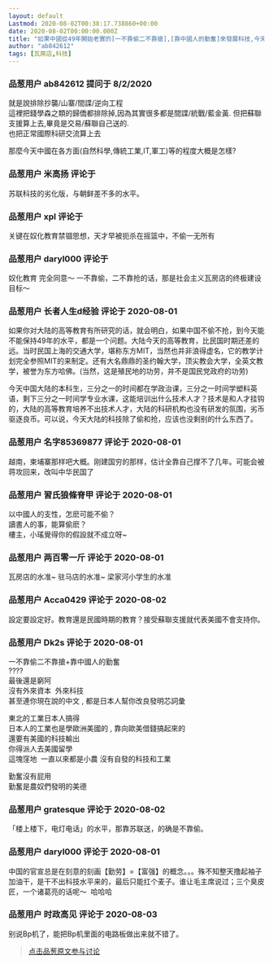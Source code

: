 ```yaml
---
layout: default
Lastmod: 2020-08-02T00:38:17.738860+00:00
date: 2020-08-02T00:00:00.000Z
title: "如果中國從49年開始老實的[一不靠偷二不靠搶],[靠中國人的勤奮]來發展科技,今天大約是什麼水平?"
author: "ab842612"
tags: [瓦房店,科技]
---
```



### 品葱用户 **ab842612** 提问于 8/2/2020
    
就是說排除抄襲/山寨/間諜/逆向工程  
這裡把錢學森之類的歸僑都排除掉,因為其實很多都是間諜/統戰/藍金黃. 但把蘇聯支援算上去,畢竟是交易/蘇聯自己送的.  
也把正常國際科研交流算上去  
  
  
那麼今天中國在各方面(自然科學,傳統工業,IT,軍工)等的程度大概是怎樣?
    
                

### 品葱用户 **米高扬** 评论于 
        
苏联科技的劣化版，与朝鲜差不多的水平。
        
                

### 品葱用户 **xpl** 评论于 
        
关键在奴化教育禁锢思想，天才早被扼杀在摇篮中，不偷一无所有
        
                

### 品葱用户 **daryl000** 评论于 
        
奴化教育 完全同意～ 一不靠偷，二不靠抢的话，那是社会主义瓦房店的终极建设目标～
        
                

### 品葱用户 **长者人生d经验** 评论于 2020-08-01
        
如果你对大陆的高等教育有所研究的话，就会明白，如果中国不偷不抢，到今天能不能保持49年的水平，都是一个问题。大陆今天的高等教育，比民国时期还差的远。当时民国上海的交通大学，堪称东方MIT，当然也并非浪得虚名，它的教学计划完全参照MIT的来制定。还有大名鼎鼎的圣约翰大学，顶尖教会大学，全英文教学，被誉为东方哈佛。(当然，这是殖民地的功劳，并不是国民党政府的功劳)  
  
今天中国大陆的本科生，三分之一的时间都在学政治课，三分之一时间学塑料英语，剩下三分之一时间学专业水课，这能培训出什么技术人才？技术是和人才挂钩的，大陆的高等教育培养不出技术人才，大陆的科研机构也没有研发的氛围，劣币驱逐良币。可以说，今天大陆的科技除了偷和抢，应该也没剩别的什么东西了。
        
                

### 品葱用户 **名字85369877** 评论于 2020-08-01
        
越南，柬埔寨那样吧大概。刚建国穷的那样，估计全靠自己撑不了几年。可能会被蒋攻回来，改叫中华民国了
        
                

### 品葱用户 **習氏狼條脊甲** 评论于 2020-08-01
        
以中國人的支性，怎麽可能不偷？  
讀書人的事，能算偷麽？  
樓主，小瑤覺得你的假設就不成立呀~
        
                

### 品葱用户 **两百零一斤** 评论于 2020-08-01
        
瓦房店的水准~ 驻马店的水准~ 梁家河小学生的水准
        
                

### 品葱用户 **Acca0429** 评论于 2020-08-02
        
設定要設定好。教育還是民國時期的教育？接受蘇聯支援就代表美國不會支持你。
        
                

### 品葱用户 **Dk2s** 评论于 2020-08-01
        
一不靠偷二不靠搶+靠中國人的勤奮  
????  
最後還是窮阿  
沒有外來資本  外來科技  
甚至連你現在說的中文 , 都是日本人幫你改良發明芯詞彙  
  
  
東北的工業日本人搞得  
日本人的工業也是學歐洲美國的 , 靠向歐美借錢搞起來的  
還要有美國的科技輸出  
你得派人去美國留學  
這塊窪地  一直以來都是小農 沒有自發的科技和工業  
  
勤奮沒有屁用  
勤奮是農奴們發明的美德
        
                

### 品葱用户 **gratesque** 评论于 2020-08-02
        
「楼上楼下，电灯电话」的水平，那靠苏联送，的确是不靠偷。
        
                

### 品葱用户 **daryl000** 评论于 2020-08-01
        
中国的官宣总是在刻意的刻画【勤劳】=【富强】的概念。。。殊不知整天撸起袖子加油干，是干不出科技水平来的，最后只能扛个麦子。谁让毛主席说过；三个臭皮匠，一个诸葛亮的话呢～  哈哈哈
        
                

### 品葱用户 **时政高见** 评论于 2020-08-03
        
别说Bp机了，能把Bp机里面的电路板做出来就不错了。
        
                





> [点击品葱原文参与讨论](https://pincong.rocks/question/29273)

